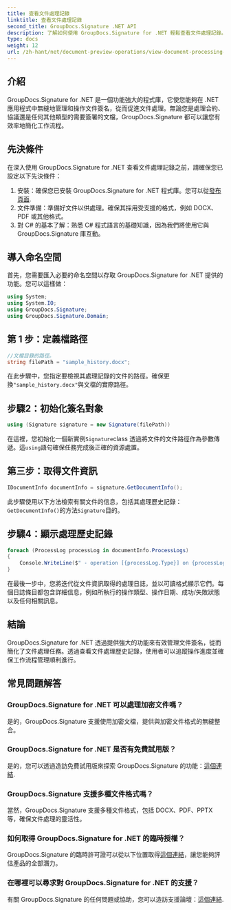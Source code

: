 ```yaml
---
title: 查看文件處理記錄
linktitle: 查看文件處理記錄
second_title: GroupDocs.Signature .NET API
description: 了解如何使用 GroupDocs.Signature for .NET 輕鬆查看文件處理記錄。請按照我們的逐步指南進行無縫工作流程管理。
type: docs
weight: 12
url: /zh-hant/net/document-preview-operations/view-document-processing-history/
---
```

## 介紹
GroupDocs.Signature for .NET 是一個功能強大的程式庫，它使您能夠在 .NET 應用程式中無縫地管理和操作文件簽名，從而促進文件處理。無論您是處理合約、協議還是任何其他類型的需要簽署的文檔，GroupDocs.Signature 都可以讓您有效率地簡化工作流程。
## 先決條件
在深入使用 GroupDocs.Signature for .NET 查看文件處理記錄之前，請確保您已設定以下先決條件：
1. 安裝：確保您已安裝 GroupDocs.Signature for .NET 程式庫。您可以從[發布頁面](https://releases.groupdocs.com/signature/net/).
2. 文件準備：準備好文件以供處理。確保其採用受支援的格式，例如 DOCX、PDF 或其他格式。
3. 對 C# 的基本了解：熟悉 C# 程式語言的基礎知識，因為我們將使用它與 GroupDocs.Signature 庫互動。

## 導入命名空間
首先，您需要匯入必要的命名空間以存取 GroupDocs.Signature for .NET 提供的功能。您可以這樣做：
```csharp
using System;
using System.IO;
using GroupDocs.Signature;
using GroupDocs.Signature.Domain;
```
## 第 1 步：定義檔路徑
```csharp
//文檔目錄的路徑。
string filePath = "sample_history.docx";
```
在此步驟中，您指定要檢視其處理記錄的文件的路徑。確保更換`"sample_history.docx"`與文檔的實際路徑。
## 步驟2：初始化簽名對象
```csharp
using (Signature signature = new Signature(filePath))
```
在這裡，您初始化一個新實例`Signature`class 透過將文件的文件路徑作為參數傳遞。這`using`語句確保任務完成後正確的資源處置。
## 第三步：取得文件資訊
```csharp
IDocumentInfo documentInfo = signature.GetDocumentInfo();
```
此步驟使用以下方法檢索有關文件的信息，包括其處理歷史記錄：`GetDocumentInfo()`的方法`Signature`目的。
## 步驟4：顯示處理歷史記錄
```csharp
foreach (ProcessLog processLog in documentInfo.ProcessLogs)
{
    Console.WriteLine($" - operation [{processLog.Type}] on {processLog.Date.ToShortDateString()}. Succeeded/Failed {processLog.Succeeded}/{processLog.Failed}. Message: {processLog.Message}");
}
```
在最後一步中，您將迭代從文件資訊取得的處理日誌，並以可讀格式顯示它們。每個日誌條目都包含詳細信息，例如所執行的操作類型、操作日期、成功/失敗狀態以及任何相關訊息。

## 結論
GroupDocs.Signature for .NET 透過提供強大的功能來有效管理文件簽名，從而簡化了文件處理任務。透過查看文件處理歷史記錄，使用者可以追蹤操作進度並確保工作流程管理順利進行。
## 常見問題解答
### GroupDocs.Signature for .NET 可以處理加密文件嗎？
是的，GroupDocs.Signature 支援使用加密文檔，提供與加密文件格式的無縫整合。
### GroupDocs.Signature for .NET 是否有免費試用版？
是的，您可以透過造訪免費試用版來探索 GroupDocs.Signature 的功能：[這個連結](https://releases.groupdocs.com/).
### GroupDocs.Signature 支援多種文件格式嗎？
當然，GroupDocs.Signature 支援多種文件格式，包括 DOCX、PDF、PPTX 等，確保文件處理的靈活性。
### 如何取得 GroupDocs.Signature for .NET 的臨時授權？
 GroupDocs.Signature 的臨時許可證可以從以下位置取得[這個連結](https://purchase.groupdocs.com/temporary-license/)，讓您能夠評估產品的全部潛力。
### 在哪裡可以尋求對 GroupDocs.Signature for .NET 的支援？
有關 GroupDocs.Signature 的任何問題或協助，您可以造訪支援論壇：[這個連結](https://forum.groupdocs.com/c/signature/13).